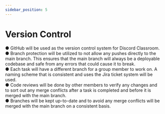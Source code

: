 ```yaml
---
sidebar_position: 5
---
```


# Version Control
● GitHub will be used as the version control system for Discord Classroom.<br/>
● Branch protection will be utilized to not allow any pushes directly to the main branch. This ensures that the main branch will always be a deployable codebase and safe from any errors that could cause it to break. <br/>
● Each task will have a different branch for a group member to work on. A naming scheme that is consistent and uses the Jira ticket system will be used.<br/>
● Code reviews will be done by other members to verify any changes and to sort out any merge conflicts after a task is completed and before it is merged with the main branch.<br/>
● Branches will be kept up-to-date and to avoid any merge conflicts will be merged with the main branch on a consistent basis. 
